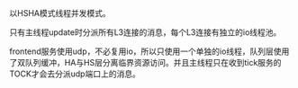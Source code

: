 以HSHA模式线程并发模式。

只有主线程update时分派所有L3连接的消息，每个L3连接有独立的io线程池。

frontend服务使用udp，不必复用io，所以只使用一个单独的io线程，队列层使用了双队列缓冲，HA与HS层分离临界资源访问。并且主线程只在收到tick服务的TOCK才会去分派udp端口上的消息。
